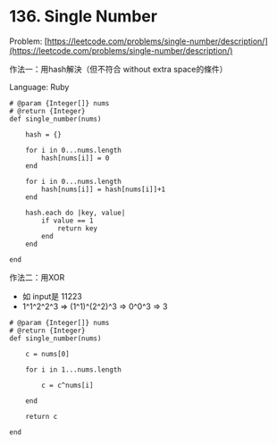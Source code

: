 # 136. Single Number

Problem: [https://leetcode.com/problems/single-number/description/](https://leetcode.com/problems/single-number/description/)

作法一：用hash解決（但不符合 without extra space的條件）

Language: Ruby

```
# @param {Integer[]} nums
# @return {Integer}
def single_number(nums)

    hash = {}

    for i in 0...nums.length
        hash[nums[i]] = 0
    end

    for i in 0...nums.length
        hash[nums[i]] = hash[nums[i]]+1
    end

    hash.each do |key, value|
        if value == 1
            return key
        end
    end

end
```

作法二：用XOR

* 如 input是 11223
* 1^1^2^2^3 =&gt; \(1^1\)^\(2^2\)^3 =&gt; 0^0^3 =&gt; 3 

```
# @param {Integer[]} nums
# @return {Integer}
def single_number(nums)
    
    c = nums[0]
    
    for i in 1...nums.length
        
        c = c^nums[i]
        
    end
    
    return c
    
end
```



